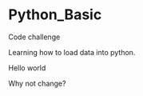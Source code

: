# Python_Basic
Code challenge

Learning how to load data into python.

Hello world

Why not change?
